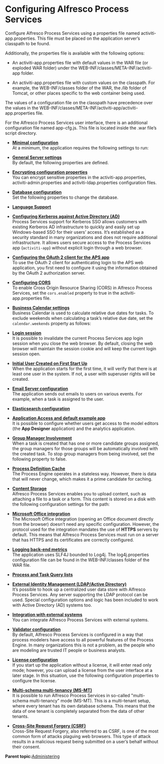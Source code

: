 # Configuring Alfresco Process Services

Configure Alfresco Process Services using a properties file named activiti-app.properties. This file must be placed on the application server’s classpath to be found.

Additionally, the properties file is available with the following options:

-   An activiti-app.properties file with default values in the WAR file \(or exploded WAR folder\) under the WEB-INF/classes/META-INF/activiti-app folder.

-   An activiti-app.properties file with custom values on the classpath. For example, the WEB-INF/classes folder of the WAR, the */lib* folder of Tomcat, or other places specific to the web container being used.


The values of a configuration file on the classpath have precedence over the values in the WEB-INF/classes/META-INF/activiti-app/activiti-app.properties file.

For the Alfresco Process Services user interface, there is an additional configuration file named app-cfg.js. This file is located inside the .war file’s script directory.

-   **[Minimal configuration](../topics/minimal_configuration.md)**  
 At a minimum, the application requires the following settings to run:
-   **[General Server settings](../topics/general_server_settings.md)**  
 By default, the following properties are defined.
-   **[Encrypting configuration properties](../tasks/ps-encryption-process-flow.md)**  
You can encrypt sensitive properties in the activiti-app.properties, activiti-admin.properties and activiti-ldap.properties configuration files.
-   **[Database configuration](../topics/databaseConfiguration.md)**  
Set the following properties to change the database.
-   **[Language Support](../topics/ps-language-support.md)**  

-   **[Configuring Kerberos against Active Directory \(AD\)](../tasks/ps-auth-kerberos-ADconfig.md)**  
Process Services support for Kerberos SSO allows customers with existing Kerberos AD infrastructure to quickly and easily set up Windows-based SSO for their users’ access. It’s established as a security standard in many organizations and does not require additional infrastructure. It allows users secure access to the Process Services app \(`activiti-app`\) without explicit login through a web browser.
-   **[Configuring the OAuth 2 client for the APS app](../concepts/ps-app-config-OAuth-client.md)**  
To use the OAuth 2 client for authenticating login to the APS web application, you first need to configure it using the information obtained by the OAuth 2 authorization server.
-   **[Configuring CORS](../topics/enabling-cors.md)**  
To enable Cross Origin Resource Sharing \(CORS\) in Alfresco Process Services, set the `cors.enabled` property to true in the activiti-app.properties file.
-   **[Business Calendar settings](../topics/business_calendar_settings.md)**  
Business Calendar is used to calculate relative due dates for tasks. To exclude weekends when calculating a task’s relative due date, set the `calendar.weekends` property as follows:
-   **[Login session](../concepts/login_session.md)**  
It is possible to invalidate the current Process Services app login session when you close the web browser. By default, closing the web browser will maintain the session cookie and will keep the current login session open.
-   **[Initial User Created on First Start Up](../topics/initial_user_created_on_first_start_up.md)**  
When the application starts for the first time, it will verify that there is at least one user in the system. If not, a user with superuser rights will be created.
-   **[Email Server configuration](../topics/emailServerConfiguration.md)**  
 The application sends out emails to users on various events. For example, when a task is assigned to the user.
-   **[Elasticsearch configuration](../topics/elasticsearch_configuration.md)**  

-   **[Application Access and default example app](../topics/application_access_and_default_example_app.md)**  
It is possible to configure whether users get access to the model editors \(the **App Designer** application\) and the analytics application.
-   **[Group Manager Involvement](../topics/group_manager_involvement.md)**  
When a task is created that has one or more candidate groups assigned, the group managers for those groups will be automatically involved with the created task. To stop group managers from being involved, set the following property to false.
-   **[Process Definition Cache](../topics/process_definition_cache.md)**  
The Process Engine operates in a stateless way. However, there is data that will never change, which makes it a prime candidate for caching.
-   **[Content Storage](../topics/contentStorageConfig.md)**  
Alfresco Process Services enables you to upload content, such as attaching a file to a task or a form. This content is stored on a disk with the following configuration settings for the path:
-   **[Microsoft Office integration](../topics/microsoft_office_integration.md)**  
The Microsoft Office integration \(opening an Office document directly from the browser\) doesn’t need any specific configuration. However, the protocol used for the integration mandates the use of **HTTPS** servers by default. This means that Alfresco Process Services must run on a server that has HTTPS and its certificates are correctly configured.
-   **[Logging back-end metrics](../topics/logging_backend_metrics.md)**  
The application uses SLF4J bounded to Log4j. The log4j.properties configuration file can be found in the WEB-INF/classes folder of the WAR file.
-   **[Process and Task Query lists](../concepts/config_process_task_limit.md)**  

-   **[External Identity Management \(LDAP/Active Directory\)](../topics/externalIdentityManagement.md)**  
It’s possible to hook up a centralized user data store with Alfresco Process Services. Any server supporting the LDAP protocol can be used. Special configuration options and logic has been included to work with Active Directory \(AD\) systems too.
-   **[Integration with external systems](../topics/integration_with_external_systems.md)**  
You can integrate Alfresco Process Services with external systems.
-   **[Validator configuration](../topics/validator_configuration.md)**  
By default, Alfresco Process Services is configured in a way that process modelers have access to all powerful features of the Process Engine. In many organizations this is not a problem, as the people who are modeling are trusted IT people or business analysts.
-   **[License configuration](../topics/license_configuration.md)**  
If you start up the application without a license, it will enter read only mode; however, you can upload a license from the user interface at a later stage. In this situation, use the following configuration properties to configure the license.
-   **[Multi-schema multi-tenancy \(MS-MT\)](../topics/multi_schema_multi_tenancy_ms_mt.md)**  
It is possible to run Alfresco Process Services in so-called "multi-schema multi-tenancy" mode \(MS-MT\). This is a multi-tenant setup, where every tenant has its own database schema. This means that the data of one tenant is completely separated from the data of other tenants.
-   **[Cross-Site Request Forgery \(CSRF\)](../topics/cross_site_request_forgery.md)**  
Cross-Site Request Forgery, also referred to as CSRF, is one of the most common form of attacks plaguing web browsers. This type of attack results in a malicious request being submitted on a user’s behalf without their consent.

**Parent topic:**[Administering](../topics/adminGuide.md)

